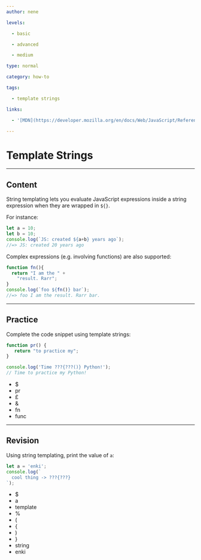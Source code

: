 ```yaml
---
author: nene

levels:

  - basic

  - advanced

  - medium

type: normal

category: how-to

tags:

  - template strings

links:

  - '[MDN](https://developer.mozilla.org/en/docs/Web/JavaScript/Reference/template_strings){website}'

---
```

# Template Strings

---
## Content

String templating lets you evaluate JavaScript expressions inside a string expression when they are wrapped in `${}`.

For instance:

```js
let a = 10; 
let b = 10;
console.log(`JS: created ${a+b} years ago`);
//=> JS: created 20 years ago
```

Complex expressions (e.g. involving functions) are also supported:

```js
function fn(){
  return "I am the " + 
    "result. Rarr";
}
console.log(`foo ${fn()} bar`);
//=> foo I am the result. Rarr bar.
```

---
## Practice

Complete the code snippet using template strings:

```js
function pr() {
   return "to practice my";
} 

console.log('Time ???{???()} Python!'); 
// Time to practice my Python!
```
* $
* pr
* £
* &
* fn
* func

---
## Revision

Using string templating, print the value of `a`:
```javascript
let a = 'enki';
console.log(`
  cool thing -> ???{???}
`);
```

* $
* a
* template
* %
* (
* {
* )
* }
* string
* enki
 
